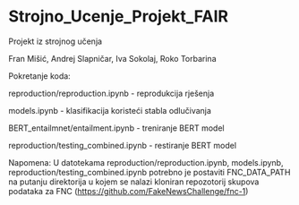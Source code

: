 # Strojno_Ucenje_Projekt_FAIR

Projekt iz strojnog učenja

Fran Mišić, Andrej Slapničar, Iva Sokolaj, Roko Torbarina

Pokretanje koda:

reproduction/reproduction.ipynb - reprodukcija rješenja

models.ipynb - klasifikacija koristeći stabla odlučivanja

BERT_entailmnet/entailment.ipynb - treniranje BERT model

reproduction/testing_combined.ipynb - restiranje BERT model

Napomena: U datotekama reproduction/reproduction.ipynb, models.ipynb, reproduction/testing_combined.ipynb potrebno je postaviti FNC_DATA_PATH na putanju direktorija u kojem se nalazi kloniran repozotorij skupova podataka za FNC (https://github.com/FakeNewsChallenge/fnc-1)
